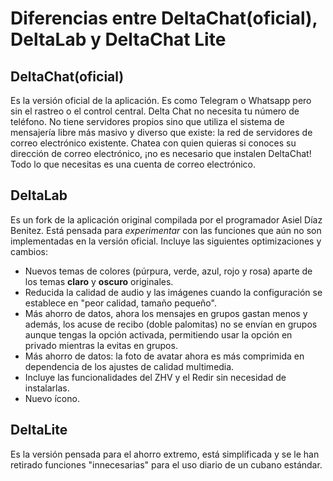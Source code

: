 # Diferencias entre DeltaChat(oficial), DeltaLab y DeltaChat Lite

## DeltaChat(oficial)
Es la versión oficial de la aplicación. Es como Telegram o Whatsapp pero sin el rastreo o el control central. Delta Chat no necesita tu número de teléfono.
No tiene servidores propios sino que utiliza el sistema de mensajería libre más masivo y diverso que existe: la red de servidores de correo electrónico existente. Chatea con quien quieras si conoces su dirección de correo electrónico, ¡no es necesario que instalen DeltaChat! Todo lo que necesitas es una cuenta de correo electrónico.

## DeltaLab

Es un fork de la aplicación original compilada por el programador Asiel Díaz Benitez. Está pensada para *experimentar* con las funciones que aún no son implementadas en la versión oficial. Incluye las siguientes optimizaciones y cambios:

- Nuevos temas de colores (púrpura, verde, azul, rojo y rosa) aparte de los temas **claro**
 y **oscuro** originales.
- Reducida la calidad de audio y las imágenes cuando la configuración se establece en "peor calidad, tamaño pequeño".
- Más ahorro de datos, ahora los mensajes en grupos gastan menos y además, los acuse de recibo (doble palomitas) no se envían en grupos aunque tengas la opción activada, permitiendo usar la opción en privado mientras la evitas en grupos.
- Más ahorro de datos: la foto de avatar ahora es más comprimida en dependencia de los ajustes de calidad multimedia.
- Incluye las funcionalidades del ZHV y el Redir sin necesidad de instalarlas.
- Nuevo ícono.

## DeltaLite

Es la versión pensada para el ahorro extremo, está simplificada y se le han retirado funciones "innecesarias" para el uso diario de un cubano estándar.
